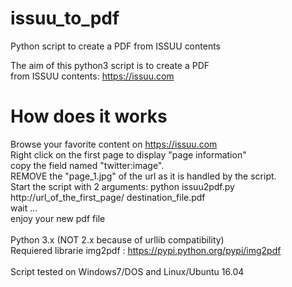 # issuu_to_pdf
Python script to create a PDF from ISSUU contents</br>

The aim of this python3 script is to create a PDF</br>
from ISSUU contents: https://issuu.com

# How does it works
Browse your favorite content on https://issuu.com</br>
Right click on the first page to display "page information"</br>
copy the field named "twitter:image".</br>
REMOVE the "page_1.jpg" of the url as it is handled by the script.</br>
Start the script with 2 arguments: python issuu2pdf.py http://url_of_the_first_page/ destination_file.pdf</br>
wait ...</br>
enjoy your new pdf file</br>
</br>
Python 3.x (NOT 2.x because of urllib compatibility)</br>
Requiered librarie img2pdf : https://pypi.python.org/pypi/img2pdf</br>
</br>
Script tested on Windows7/DOS and Linux/Ubuntu 16.04</br>

